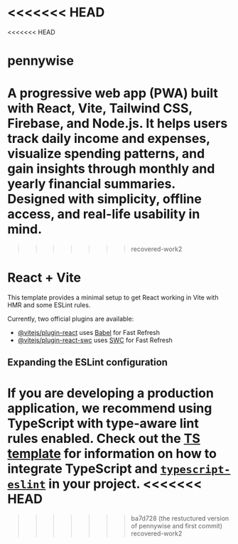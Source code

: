 <<<<<<< HEAD
=======
<<<<<<< HEAD
# pennywise
A progressive web app (PWA) built with React, Vite, Tailwind CSS, Firebase, and Node.js. It helps users track daily income and expenses, visualize spending patterns, and gain insights through monthly and yearly financial summaries. Designed with simplicity, offline access, and real-life usability in mind.
=======
>>>>>>> recovered-work2
# React + Vite

This template provides a minimal setup to get React working in Vite with HMR and some ESLint rules.

Currently, two official plugins are available:

- [@vitejs/plugin-react](https://github.com/vitejs/vite-plugin-react/blob/main/packages/plugin-react) uses [Babel](https://babeljs.io/) for Fast Refresh
- [@vitejs/plugin-react-swc](https://github.com/vitejs/vite-plugin-react/blob/main/packages/plugin-react-swc) uses [SWC](https://swc.rs/) for Fast Refresh

## Expanding the ESLint configuration

If you are developing a production application, we recommend using TypeScript with type-aware lint rules enabled. Check out the [TS template](https://github.com/vitejs/vite/tree/main/packages/create-vite/template-react-ts) for information on how to integrate TypeScript and [`typescript-eslint`](https://typescript-eslint.io) in your project.
<<<<<<< HEAD
=======
>>>>>>> ba7d728 (the restuctured version of pennywise and first commit)
>>>>>>> recovered-work2
